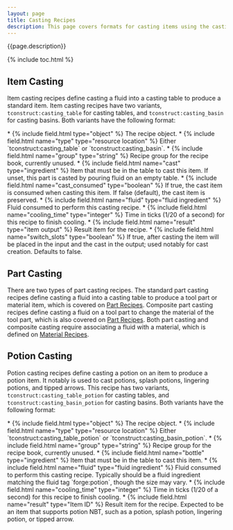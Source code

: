 ```yaml
---
layout: page
title: Casting Recipes
description: This page covers formats for casting items using the casting table or casting basin in Tinkers' Construct since 1.16.
---
```

{{page.description}}

{% include toc.html %}

## Item Casting

Item casting recipes define casting a fluid into a casting table to produce a standard item. Item casting recipes have two variants, `tconstruct:casting_table` for casting tables, and `tconstruct:casting_basin` for casting basins. Both variants have the following format:

<div class="treeview" markdown=1>
* {% include field.html type="object" %} The recipe object.
    * {% include field.html name="type" type="resource location" %} Either `tconstruct:casting_table` or `tconstruct:casting_basin`.
    * {% include field.html name="group" type="string" %} Recipe group for the recipe book, currently unused.
    * {% include field.html name="cast" type="ingredient" %} Item that must be in the table to cast this item. If unset, this part is casted by pouring fluid on an empty table.
    * {% include field.html name="cast_consumed" type="boolean" %} If true, the cast item is consumed when casting this item. If false (default), the cast item is preserved.
    * {% include field.html name="fluid" type="fluid ingredient" %} Fluid consumed to perform this casting recipe.
    * {% include field.html name="cooling_time" type="integer" %} Time in ticks (1/20 of a second) for this recipe to finish cooling.
    * {% include field.html name="result" type="item output" %} Result item for the recipe.
    * {% include field.html name="switch_slots" type="boolean" %} If true, after casting the item will be placed in the input and the cast in the output; used notably for cast creation. Defaults to false.
</div>

## Part Casting

There are two types of part casting recipes. The standard part casting recipes define casting a fluid into a casting table to produce a tool part or material item, which is covered on [Part Recipes](../parts#part-casting). Composite part casting recipes define casting a fluid on a tool part to change the material of the tool part, which is also covered on [Part Recipes](../parts#composite-casting). Both part casting and composite casting require associating a fluid with a material, which is defined on [Material Recipes](../materials#casting-and-composite).

## Potion Casting

Potion casting recipes define casting a potion on an item to produce a potion item. It notably is used to cast potions, splash potions, lingering potions, and tipped arrows. This recipe has two variants, `tconstruct:casting_table_potion` for casting tables, and `tconstruct:casting_basin_potion` for casting basins. Both variants have the following format:

<div class="treeview" markdown=1>
* {% include field.html type="object" %} The recipe object.
    * {% include field.html name="type" type="resource location" %} Either `tconstruct:casting_table_potion` or `tconstruct:casting_basin_potion`.
    * {% include field.html name="group" type="string" %} Recipe group for the recipe book, currently unused.
    * {% include field.html name="bottle" type="ingredient" %} Item that must be in the table to cast this item.
    * {% include field.html name="fluid" type="fluid ingredient" %} Fluid consumed to perform this casting recipe. Typically should be a fluid ingredient matching the fluid tag `forge:potion`, though the size may vary.
    * {% include field.html name="cooling_time" type="integer" %} Time in ticks (1/20 of a second) for this recipe to finish cooling.
    * {% include field.html name="result" type="Item ID" %} Result item for the recipe. Expected to be an item that supports potion NBT, such as a potion, splash potion, lingering potion, or tipped arrow.
</div>